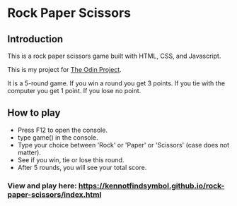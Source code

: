 # Rock Paper Scissors

## Introduction

This is a rock paper scissors game built with HTML, CSS, and Javascript.

This is my project for [The Odin Project](https://www.theodinproject.com/lessons/foundations-landing-page).

It is a 5-round game. If you win a round you get 3 points. If you tie with the computer you get 1 point. If you lose no point.

## How to play

- Press F12 to open the console.
- type game() in the console.
- Type your choice between 'Rock' or 'Paper' or 'Scissors' (case does not matter).
- See if you win, tie or lose this round.
- After 5 rounds, you will see your total score.

### View and play here: <https://kennotfindsymbol.github.io/rock-paper-scissors/index.html>